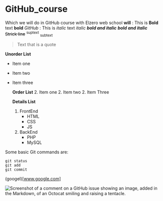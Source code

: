 # GitHub_course
Which we will do in GitHub course with Elzero web school
__will__ : This is __Bold__ text **bold**
_GitHub_ : This is *italic* text _italic_
***bold and italic***        ___bold and italic___
~~Strick line~~
<sup>suptext</sup>
<sub>subtext</sub>
> Text that is a quote

**Unorder List**
- Item one
- Item two
- Item three

  **Order List**
  2. Item one
  2. Item two
  2. Item Three

  **Details List**
  1. FrontEnd
     - HTML
     - CSS
     - JS
  2. BackEnd
     - PHP
     - MySQL

Some basic Git commands are:
```
git status
git add
git commit
```

(googel)[www.google.com]

![Screenshot of a comment on a GitHub issue showing an image, added in the Markdown, of an Octocat smiling and raising a tentacle.](https://myoctocat.com/assets/images/base-octocat.svg)
